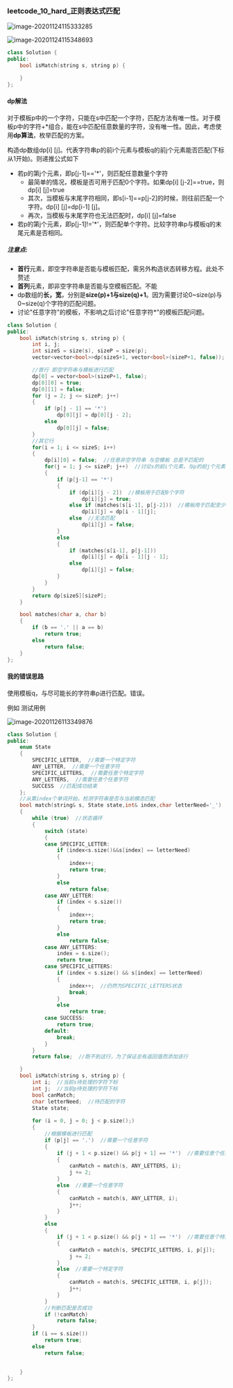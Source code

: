 ### leetcode_10_hard_正则表达式匹配

![image-20201124115333285](leetcode_10_hard_正则表达式匹配.assets/image-20201124115333285.png)

![image-20201124115348693](leetcode_10_hard_正则表达式匹配.assets/image-20201124115348693.png)

```c++
class Solution {
public:
    bool isMatch(string s, string p) {

    }
};

```

####  dp解法

对于模板p中的一个字符，只能在s中匹配一个字符，匹配方法有唯一性。对于模板p中的字符+*组合，能在s中匹配任意数量的字符，没有唯一性。因此，考虑使用**dp算法**，枚举匹配的方案。

构造dp数组dp[i] [j]。代表字符串p的前i个元素与模板q的前j个元素能否匹配(下标从1开始)。则递推公式如下

- 若p的第j个元素，即p[j-1]=='*'，则匹配任意数量个字符
  - 最简单的情况，模板是否可用于匹配0个字符。如果dp[i] [j-2]==true，则dp[i] [j]=true
  - 其次，当模板与末尾字符相同，即s[i-1]==p[j-2]的时候，则往前匹配一个字符。dp[i] [j]=dp[i-1] [j]。
  - 再次，当模板与末尾字符也无法匹配时，dp[i] [j]=false
- 若p的第j个元素，即p[j-1]!='*'，则匹配单个字符。比较字符串p与模板q的末尾元素是否相同。

##### 注意点:

- **首行**元素，即空字符串是否能与模板匹配，需另外构造状态转移方程。此处不赘述
- **首列**元素，即非空字符串是否能与空模板匹配。不能
- dp数组的**长，宽**，分别是**size(p)+1与size(q)+1**。因为需要讨论0~size(p)与0~size(q)个字符的匹配问题。
- 讨论"任意字符"的模板，不影响之后讨论"任意字符*"的模板匹配问题。

```c++
class Solution {
public:
	bool isMatch(string s, string p) {
		int i, j;
		int sizeS = size(s), sizeP = size(p);
		vector<vector<bool>>dp(sizeS+1, vector<bool>(sizeP+1, false));  //s的前i个字符 与p的前j个字符是否匹配 (当讨论第n个字符时，n下标从1开始)

		//首行 即空字符串与模板进行匹配
		dp[0] = vector<bool>(sizeP+1, false);
		dp[0][0] = true;
		dp[0][1] = false;
		for (j = 2; j <= sizeP; j++)
		{
			if (p[j - 1] == '*')
				dp[0][j] = dp[0][j - 2];
			else
				dp[0][j] = false;
		}
		//其它行
		for(i = 1; i <= sizeS; i++)
		{
			dp[i][0] = false;  //任意非空字符串 与空模板 总是不匹配的
			for(j = 1; j <= sizeP; j++)  //讨论s的前i个元素，与p的前j个元素是否匹配。下标均从1开始
			{
				if (p[j-1] == '*')
				{
					if (dp[i][j - 2])  //模板用于匹配0个字符
						dp[i][j] = true;
					else if (matches(s[i-1], p[j-2]))  //模板用于匹配至少1个字符
						dp[i][j] = dp[i - 1][j];
					else  //无法匹配
						dp[i][j] = false;
				}
				else
				{
					if (matches(s[i-1], p[j-1]))
						dp[i][j] = dp[i - 1][j - 1];
					else
						dp[i][j] = false;
				}
			}
		}
		return dp[sizeS][sizeP];
	}

	bool matches(char a, char b)
	{
		if (b == '.' || a == b)
			return true;
		else
			return false;
	}
};
```

#### 我的错误思路

使用模板q，与尽可能长的字符串p进行匹配。错误。

例如 测试用例

![image-20201126113349876](leetcode_10_hard_正则表达式匹配.assets/image-20201126113349876.png)

```c++
class Solution {
public:
	enum State
	{
		SPECIFIC_LETTER,  //需要一个特定字符
		ANY_LETTER,  //需要一个任意字符
		SPECIFIC_LETTERS,  //需要任意个特定字符
		ANY_LETTERS,  //需要任意个任意字符
		SUCCESS  //匹配成功结束
	};
	//从第index个单词开始，检测字符串是否与当前模态匹配
	bool match(string& s, State state,int& index,char letterNeed='_')
	{
		while (true)  //状态循环
		{
			switch (state)
			{
			case SPECIFIC_LETTER:
				if (index<s.size()&&s[index] == letterNeed)
				{
					index++;
					return true;
				}
				else
					return false;
			case ANY_LETTER:
				if (index < s.size())
				{
					index++;
					return true;
				}
				else
					return false;
			case ANY_LETTERS:
				index = s.size();
				return true;
			case SPECIFIC_LETTERS:
				if (index < s.size() && s[index] == letterNeed)
				{
					index++;  //仍然为SPECIFIC_LETTERS状态
					break;
				}					
				else
					return true;
			case SUCCESS:
				return true;
			default:
				break;
			}
		}
		return false;  //跑不到这行，为了保证总有返回值而添加该行

	}
	bool isMatch(string s, string p) {
		int i;  //当前s待处理的字符下标
		int j;  //当前p待处理的字符下标
		bool canMatch;
		char letterNeed;  //待匹配的字符
		State state;
		
		for (i = 0, j = 0; j < p.size();)
		{
			//根据模板进行匹配
			if (p[j] == '.')  //需要一个任意字符
			{
				if (j + 1 < p.size() && p[j + 1] == '*')  //需要任意个任意字符
				{
					canMatch = match(s, ANY_LETTERS, i);
					j += 2;
				}
				else  //需要一个任意字符
				{
					canMatch = match(s, ANY_LETTER, i);
					j++;
				}
			}
			else
			{
				if (j + 1 < p.size() && p[j + 1] == '*')  //需要任意个特定字符
				{
					canMatch = match(s, SPECIFIC_LETTERS, i, p[j]);
					j += 2;
				}
				else  //需要一个特定字符
				{
					canMatch = match(s, SPECIFIC_LETTER, i, p[j]);
					j++;
				}
			}
			//判断匹配是否成功
			if (!canMatch)
				return false;
		}
		if (i == s.size())
			return true;
		else
			return false;

		
	}
};
```

